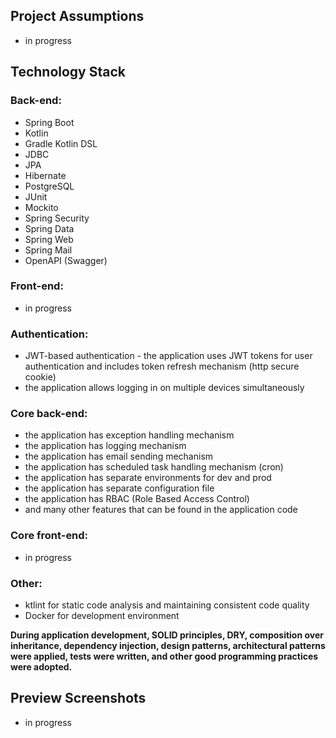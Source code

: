 ## Project Assumptions
- in progress

## Technology Stack

### Back-end:
- Spring Boot
- Kotlin
- Gradle Kotlin DSL
- JDBC
- JPA
- Hibernate
- PostgreSQL
- JUnit
- Mockito
- Spring Security
- Spring Data
- Spring Web
- Spring Mail
- OpenAPI (Swagger)

### Front-end:
- in progress

### Authentication:
- JWT-based authentication - the application uses JWT tokens for user authentication and includes token refresh mechanism (http secure cookie)
- the application allows logging in on multiple devices simultaneously

### Core back-end:
- the application has exception handling mechanism
- the application has logging mechanism
- the application has email sending mechanism
- the application has scheduled task handling mechanism (cron)
- the application has separate environments for dev and prod
- the application has separate configuration file
- the application has RBAC (Role Based Access Control)
- and many other features that can be found in the application code

### Core front-end:
- in progress

### Other:
- ktlint for static code analysis and maintaining consistent code quality
- Docker for development environment

**During application development, SOLID principles, DRY, composition over inheritance, dependency injection, design patterns, architectural patterns were applied, tests were written, and other good programming practices were adopted.**

## Preview Screenshots
- in progress
